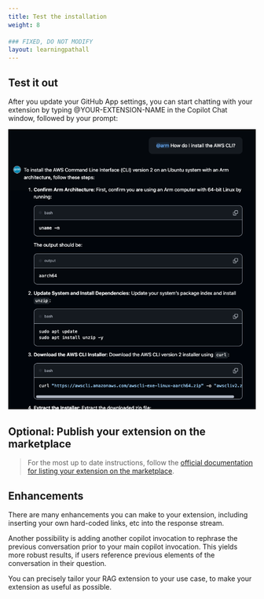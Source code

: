 ```yaml
---
title: Test the installation
weight: 8

### FIXED, DO NOT MODIFY
layout: learningpathall
---
```


## Test it out

After you update your GitHub App settings, you can start chatting with your extension by typing @YOUR-EXTENSION-NAME in the Copilot Chat window, followed by your prompt:

![Test the extension](images/extension-test.png)


## Optional: Publish your extension on the marketplace

> For the most up to date instructions, follow the [official documentation for listing your extension on the marketplace](https://docs.github.com/en/copilot/building-copilot-extensions/managing-the-availability-of-your-copilot-extension#listing-your-copilot-extension-on-the-github-marketplace).

## Enhancements

There are many enhancements you can make to your extension, including inserting your own hard-coded links, etc into the response stream.

Another possibility is adding another copilot invocation to rephrase the previous conversation prior to your main copilot invocation. This yields more robust results, if users reference previous elements of the conversation in their question.

You can precisely tailor your RAG extension to your use case, to make your extension as useful as possible.